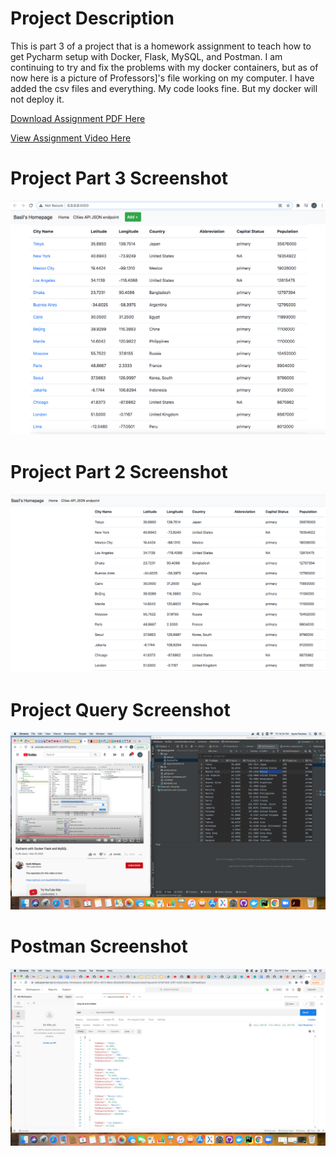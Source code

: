 # Project Description
This is part 3 of a project that is a homework assignment to teach how to get Pycharm setup with Docker, Flask, MySQL, and Postman.
I am continuing to try and fix the problems with my docker containers, but as of now here is a picture of Professors]'s file working on my computer. I have added the csv files and everything. My code looks fine. But my docker will not deploy it.


[Download Assignment PDF Here](PPFSQL-Homework.pdf)

[View Assignment Video Here](https://youtu.be/QbMWNgrfAFg)

# Project Part 3 Screenshot
![Pycharm Part 3](screenshots/part3.png)
# Project Part 2 Screenshot
![Pycharm Part 2](screenshots/Part2.png) 
# Project Query Screenshot
![Pycharm Data Query](screenshots/query.png) 
# Postman Screenshot
![Postman Picture](screenshots/postman.png)
